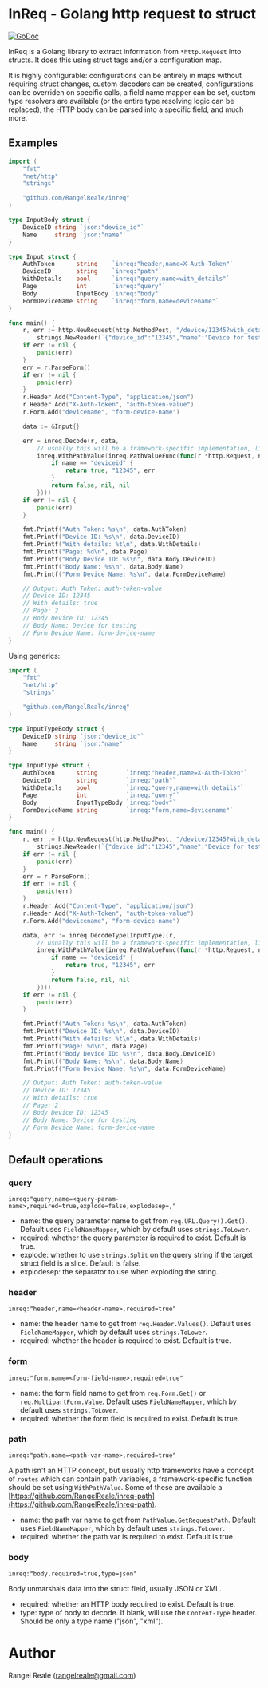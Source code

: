 # InReq - Golang http request to struct
[![GoDoc](https://godoc.org/github.com/RangelReale/inreq?status.png)](https://godoc.org/github.com/RangelReale/inreq)

InReq is a Golang library to extract information from `*http.Request` into structs. It does this using 
struct tags and/or a configuration map.

It is highly configurable: configurations can be entirely in maps without requiring struct changes, custom decoders 
can be created, configurations can be overriden on specific calls, a field name mapper can be set, custom type 
resolvers are available (or the entire type resolving logic can be replaced), the HTTP body can be parsed into 
a specific field, and much more.

## Examples

```go
import (
    "fmt"
    "net/http"
    "strings"

    "github.com/RangelReale/inreq"
)

type InputBody struct {
    DeviceID string `json:"device_id"`
    Name     string `json:"name"`
}

type Input struct {
    AuthToken      string    `inreq:"header,name=X-Auth-Token"`
    DeviceID       string    `inreq:"path"`
    WithDetails    bool      `inreq:"query,name=with_details"`
    Page           int       `inreq:"query"`
    Body           InputBody `inreq:"body"`
    FormDeviceName string    `inreq:"form,name=devicename"`
}

func main() {
    r, err := http.NewRequest(http.MethodPost, "/device/12345?with_details=true&page=2",
        strings.NewReader(`{"device_id":"12345","name":"Device for testing"}`))
    if err != nil {
        panic(err)
    }
    err = r.ParseForm()
    if err != nil {
        panic(err)
    }
    r.Header.Add("Content-Type", "application/json")
    r.Header.Add("X-Auth-Token", "auth-token-value")
    r.Form.Add("devicename", "form-device-name")

    data := &Input{}

    err = inreq.Decode(r, data,
        // usually this will be a framework-specific implementation, like "github.com/RangelReale/inreq-path/gorillamux".
        inreq.WithPathValue(inreq.PathValueFunc(func(r *http.Request, name string) (found bool, value any, err error) {
            if name == "deviceid" {
                return true, "12345", err
            }
            return false, nil, nil
        })))
    if err != nil {
        panic(err)
    }

    fmt.Printf("Auth Token: %s\n", data.AuthToken)
    fmt.Printf("Device ID: %s\n", data.DeviceID)
    fmt.Printf("With details: %t\n", data.WithDetails)
    fmt.Printf("Page: %d\n", data.Page)
    fmt.Printf("Body Device ID: %s\n", data.Body.DeviceID)
    fmt.Printf("Body Name: %s\n", data.Body.Name)
    fmt.Printf("Form Device Name: %s\n", data.FormDeviceName)

    // Output: Auth Token: auth-token-value
    // Device ID: 12345
    // With details: true
    // Page: 2
    // Body Device ID: 12345
    // Body Name: Device for testing
    // Form Device Name: form-device-name
}
```

Using generics:

```go
import (
    "fmt"
    "net/http"
    "strings"

    "github.com/RangelReale/inreq"
)

type InputTypeBody struct {
    DeviceID string `json:"device_id"`
    Name     string `json:"name"`
}

type InputType struct {
    AuthToken      string        `inreq:"header,name=X-Auth-Token"`
    DeviceID       string        `inreq:"path"`
    WithDetails    bool          `inreq:"query,name=with_details"`
    Page           int           `inreq:"query"`
    Body           InputTypeBody `inreq:"body"`
    FormDeviceName string        `inreq:"form,name=devicename"`
}

func main() {
    r, err := http.NewRequest(http.MethodPost, "/device/12345?with_details=true&page=2",
        strings.NewReader(`{"device_id":"12345","name":"Device for testing"}`))
    if err != nil {
        panic(err)
    }
    err = r.ParseForm()
    if err != nil {
        panic(err)
    }
    r.Header.Add("Content-Type", "application/json")
    r.Header.Add("X-Auth-Token", "auth-token-value")
    r.Form.Add("devicename", "form-device-name")

    data, err := inreq.DecodeType[InputType](r,
        // usually this will be a framework-specific implementation, like "github.com/RangelReale/inreq-path/gorillamux".
        inreq.WithPathValue(inreq.PathValueFunc(func(r *http.Request, name string) (found bool, value any, err error) {
            if name == "deviceid" {
                return true, "12345", err
            }
            return false, nil, nil
        })))
    if err != nil {
        panic(err)
    }

    fmt.Printf("Auth Token: %s\n", data.AuthToken)
    fmt.Printf("Device ID: %s\n", data.DeviceID)
    fmt.Printf("With details: %t\n", data.WithDetails)
    fmt.Printf("Page: %d\n", data.Page)
    fmt.Printf("Body Device ID: %s\n", data.Body.DeviceID)
    fmt.Printf("Body Name: %s\n", data.Body.Name)
    fmt.Printf("Form Device Name: %s\n", data.FormDeviceName)

    // Output: Auth Token: auth-token-value
    // Device ID: 12345
    // With details: true
    // Page: 2
    // Body Device ID: 12345
    // Body Name: Device for testing
    // Form Device Name: form-device-name
}
```

## Default operations

### query

`inreq:"query,name=<query-param-name>,required=true,explode=false,explodesep=,"`

- name: the query parameter name to get from `req.URL.Query().Get()`. Default uses `FieldNameMapper`, which by default uses `strings.ToLower`.
- required: whether the query parameter is required to exist. Default is true.
- explode: whether to use `strings.Split` on the query string if the target struct field is a slice. Default is false.
- explodesep: the separator to use when exploding the string.

### header

`inreq:"header,name=<header-name>,required=true"`

- name: the header name to get from `req.Header.Values()`. Default uses `FieldNameMapper`, which by default uses `strings.ToLower`.
- required: whether the header is required to exist. Default is true.

### form

`inreq:"form,name=<form-field-name>,required=true"`

- name: the form field name to get from `req.Form.Get()` or `req.MultipartForm.Value`. Default uses `FieldNameMapper`, which by default uses `strings.ToLower`.
- required: whether the form field is required to exist. Default is true.

### path

`inreq:"path,name=<path-var-name>,required=true"`

A path isn't an HTTP concept, but usually http frameworks have a concept of `routes` which can contain path variables,
a framework-specific function should be set using `WithPathValue`. Some of these are available a
[https://github.com/RangelReale/inreq-path](https://github.com/RangelReale/inreq-path).

- name: the path var name to get from `PathValue.GetRequestPath`. Default uses `FieldNameMapper`, which by default uses `strings.ToLower`.
- required: whether the path var is required to exist. Default is true.

### body

`inreq:"body,required=true,type=json"`

Body unmarshals data into the struct field, usually JSON or XML.

- required: whether an HTTP body required to exist. Default is true.
- type: type of body to decode. If blank, will use the `Content-Type` header. Should be only a type name ("json", "xml").

# Author

Rangel Reale (rangelreale@gmail.com)

